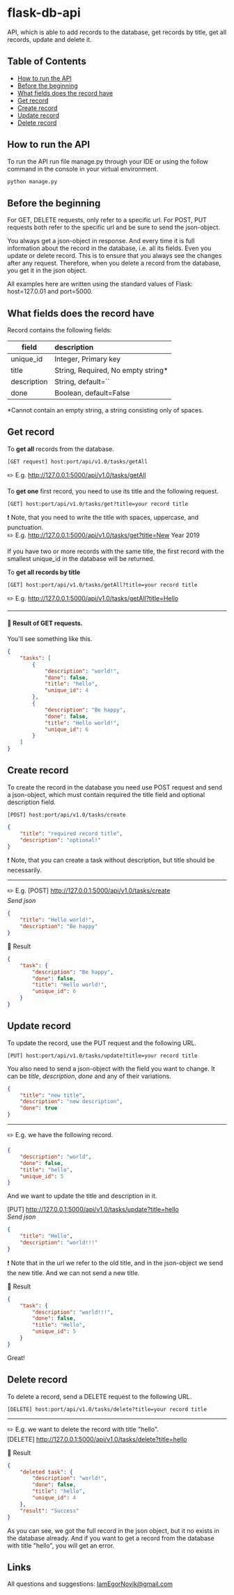 ﻿# flask-db-api
API, which is able to add records to the database, get records by title, get all records, update and delete it.

## Table of Contents
 - [How to run the API](#how-to-run-the-api)
 - [Before the beginning](#before-the-beginning)
 - [What fields does the record have](#what-fields-does-the-record-have)
 - [Get record](#get-record)
 - [Create record](#create-record)
 - [Update record](#update-record)
 - [Delete record](#delete-record)

## How to run the API
To run the API run file manage.py through your IDE or using the follow command in the console in your virtual environment.
```python
python manage.py
```

## Before the beginning
For GET, DELETE requests, only refer to a specific url.
For POST, PUT requests both refer to the specific url and be sure to send the json-object.

You always get a json-object in response. And every time it is full information about the record in the database, i.e. all its fields. Even you update or delete record. This is to ensure that you always see the changes after any request. 
Therefore, when you delete a record from the database, you get it in the json object.
 
All examples here are written using the standard values of Flask: host=127.0.01 and port=5000.

## What fields does the record have

Record contains the following fields:

| field | description |
| ----- | :----- |
| unique_id | Integer, Primary key |
| title | String, Required, No empty string* |
| description | String, default=`` |
| done  |  Boolean, default=False |

*Cannot contain an empty string, a string consisting only of spaces.

## Get record
To **get all** records from the database.
```
[GET request] host:port/api/v1.0/tasks/getAll
```
:pencil2: E.g. http://127.0.0.1:5000/api/v1.0/tasks/getAll 


To **get one** first record, you need to use its title and the following request.  
```
[GET] host:port/api/v1.0/tasks/get?title=your record title
```
:exclamation: Note, that you need to write the title with spaces, uppercase, and punctuation.  
:pencil2: E.g. http://127.0.0.1:5000/api/v1.0/tasks/get?title=New Year 2019

If you have two or more records with the same title, the first record with the smallest unique_id in the database will be returned.

To **get all records by title**
```
[GET] host:port/api/v1.0/tasks/getAll?title=your record title
```
:pencil2: E.g. http://127.0.0.1:5000/api/v1.0/tasks/getAll?title=Hello

---
#### :dart: Result of GET requests.
You'll see something like this.
```json
{
    "tasks": [
        {
            "description": "world!",
            "done": false,
            "title": "hello",
            "unique_id": 4
        },
        {
            "description": "Be happy",
            "done": false,
            "title": "Hello world!",
            "unique_id": 6
        }
    ]
}
```


## Create record
To create the record in the database you need use POST request and send a json-object, which must contain required the title field and optional description field.
```
[POST] host:port/api/v1.0/tasks/create
```
```json
{
	"title": "required record title",
	"description": "optional!"
}
```
:exclamation: Note, that you can create a task without description, but title should be necessarily.

---
:pencil2: E.g. [POST] http://127.0.0.1:5000/api/v1.0/tasks/create  
*Send json*
```json
{
	"title": "Hello world!",
	"description": "Be happy"
}
```
:dart: Result
```json
{
    "task": {
        "description": "Be happy",
        "done": false,
        "title": "Hello world!",
        "unique_id": 6
    }
}
```

## Update record
To update the record, use the PUT request and the following URL. 
```
[PUT] host:port/api/v1.0/tasks/update?title=your record title
```
You also need to send a json-object with the field you want to change. It can be *title*, *description*, *done* and any of their variations.
```json
{
	"title": "new title",
	"description": "new description",
	"done": true
}
```

---
:pencil2: E.g. we have the following record.
```json
{
	"description": "world",
	"done": false,
	"title": "hello",
	"unique_id": 5
}
```
And we want to update the title and description in it.

[PUT] http://127.0.0.1:5000/api/v1.0/tasks/update?title=hello  
*Send json*
```json
{
	"title": "Hello",
	"description": "world!!!"
}
```
:exclamation: Note that in the url we refer to the old title, and in the json-object we send the new title. And we can not send a new title.

:dart: Result
```json
{
    "task": {
        "description": "world!!!",
        "done": false,
        "title": "Hello",
        "unique_id": 5
    }
}
```
Great!

## Delete record
To delete a record, send a DELETE request to the following URL.
```
[DELETE] host:port/api/v1.0/tasks/delete?title=your record title
```

---
:pencil2: E.g. we want to delete the record with title "hello".  
[DELETE] http://127.0.0.1:5000/api/v1.0/tasks/delete?title=hello

:dart: Result
```json
{
    "deleted task": {
        "description": "world!",
        "done": false,
        "title": "hello",
        "unique_id": 4
    },
    "result": "Success"
}
```
As you can see, we got the full record in the json object, but it no exists in the database already. And if you want to get a record from the database with title "hello", you will get an error.

## Links
All questions and suggestions: IamEgorNovik@gmail.com
